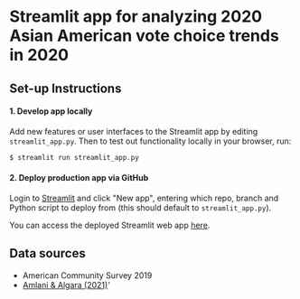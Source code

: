 # Streamlit app for analyzing 2020 Asian American vote choice trends in 2020

## Set-up Instructions

#### 1. Develop app locally

Add new features or user interfaces to the Streamlit app by editing `streamlit_app.py`. Then to test out functionality locally in your browser, run:

```bash
$ streamlit run streamlit_app.py
```

#### 2. Deploy production app via GitHub

Login to [Streamlit](https://share.streamlit.io/) and click "New app", entering which repo, branch and Python script to deploy from (this should default to `streamlit_app.py`).

You can access the deployed Streamlit web app [here](). 

## Data sources
- American Community Survey 2019
- [Amlani & Algara (2021)](https://www.sciencedirect.com/science/article/abs/pii/S0261379421001050?dgcid=author#b5)'